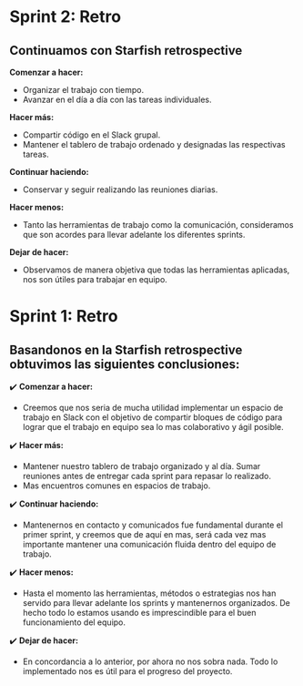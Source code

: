 # Sprint 2: Retro

## Continuamos con Starfish retrospective


**Comenzar a hacer:**
- Organizar el trabajo con tiempo.
- Avanzar en el día a día con las tareas individuales.

**Hacer más:**
- Compartir código en el Slack grupal.
- Mantener el tablero de trabajo ordenado y designadas las respectivas tareas.

**Continuar haciendo:**
- Conservar y seguir realizando las reuniones diarias.

**Hacer menos:**
- Tanto las herramientas de trabajo como la comunicación, consideramos que son acordes para llevar adelante los diferentes sprints.

**Dejar de hacer:**
- Observamos de manera objetiva que todas las herramientas aplicadas, nos son útiles para trabajar en equipo.


# Sprint 1: Retro

## **Basandonos en  la Starfish retrospective obtuvimos las siguientes conclusiones:**

:heavy_check_mark:  **Comenzar a hacer:**
- Creemos que nos seria de mucha utilidad implementar un espacio de trabajo en Slack con el objetivo de compartir bloques de código para lograr que el trabajo en equipo sea lo mas colaborativo y ágil posible.

:heavy_check_mark: **Hacer más:**
- Mantener nuestro tablero de trabajo organizado y al día. Sumar reuniones antes de entregar cada sprint para repasar lo realizado.
- Mas encuentros comunes en espacios de trabajo.

:heavy_check_mark: **Continuar haciendo:**
- Mantenernos en contacto y comunicados fue fundamental durante el primer sprint, y creemos que de aquí en mas, será cada vez mas importante mantener una comunicación fluida dentro del equipo de trabajo.

:heavy_check_mark: **Hacer menos:**
- Hasta el momento las herramientas, métodos o estrategias nos han servido para llevar adelante los sprints y mantenernos organizados. De hecho todo lo estamos usando es imprescindible para el buen funcionamiento del equipo.

:heavy_check_mark: **Dejar de hacer:**
- En concordancia a lo anterior, por ahora no nos sobra nada. Todo lo implementado nos es útil para el progreso del proyecto.
